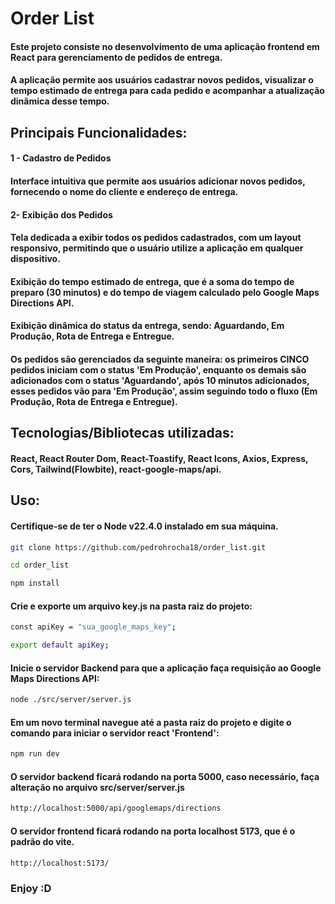 # **Order List**

#### Este projeto consiste no desenvolvimento de uma aplicação frontend em React para gerenciamento de pedidos de entrega.

#### A aplicação permite aos usuários cadastrar novos pedidos, visualizar o tempo estimado de entrega para cada pedido e acompanhar a atualização dinâmica desse tempo.

## **Principais Funcionalidades:**

#### 1 - **Cadastro de Pedidos**

#### Interface intuitiva que permite aos usuários adicionar novos pedidos, fornecendo o nome do cliente e endereço de entrega.

#### 2- **Exibição dos Pedidos**

#### Tela dedicada a exibir todos os pedidos cadastrados, com um layout responsivo, permitindo que o usuário utilize a aplicação em qualquer dispositivo.

#### Exibição do tempo estimado de entrega, que é a soma do tempo de preparo (30 minutos) e do tempo de viagem calculado pelo Google Maps Directions API.

#### Exibição dinâmica do status da entrega, sendo: Aguardando, Em Produção, Rota de Entrega e Entregue.

#### Os pedidos são gerenciados da seguinte maneira: os primeiros CINCO pedidos iniciam com o status 'Em Produção', enquanto os demais são adicionados com o status 'Aguardando', após 10 minutos adicionados, esses pedidos vão para 'Em Produção', assim seguindo todo o fluxo (Em Produção, Rota de Entrega e Entregue).

## **Tecnologias/Bibliotecas utilizadas**:
#### React, React Router Dom, React-Toastify, React Icons, Axios, Express, Cors, Tailwind(Flowbite), react-google-maps/api. 

## **Uso**:
#### Certifique-se de ter o Node v22.4.0 instalado em sua máquina.

```bash
git clone https://github.com/pedrohrocha18/order_list.git

cd order_list

npm install
```
#### Crie e exporte um arquivo key.js na pasta raiz do projeto:

```bash
const apiKey = "sua_google_maps_key";

export default apiKey;
```

#### Inicie o servidor Backend para que a aplicação faça requisição ao Google Maps Directions API:

```bash
node ./src/server/server.js
```

#### Em um novo terminal navegue até a pasta raiz do projeto e digite o comando para iniciar o servidor react 'Frontend':

```bash
npm run dev
```

#### O servidor backend ficará rodando na porta 5000, caso necessário, faça alteração no arquivo src/server/server.js

```bash
http://localhost:5000/api/googlemaps/directions
```

#### O servidor frontend ficará rodando na porta localhost 5173, que é o padrão do vite.

```bash
http://localhost:5173/
```

### **Enjoy :D**